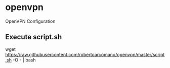 # openvpn
OpenVPN Configuration

## Execute script.sh
wget https://raw.githubusercontent.com/robertoarcomano/openvpn/master/script.sh -O - | bash